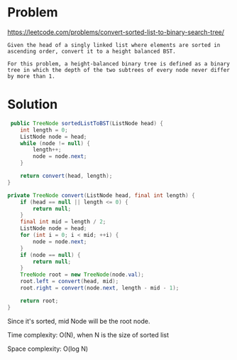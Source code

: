 # Problem
https://leetcode.com/problems/convert-sorted-list-to-binary-search-tree/
```
Given the head of a singly linked list where elements are sorted in ascending order, convert it to a height balanced BST.

For this problem, a height-balanced binary tree is defined as a binary tree in which the depth of the two subtrees of every node never differ by more than 1.
```

# Solution
```java
 public TreeNode sortedListToBST(ListNode head) {
    int length = 0;
    ListNode node = head;
    while (node != null) {
        length++;
        node = node.next;
    }

    return convert(head, length);
}

private TreeNode convert(ListNode head, final int length) {
    if (head == null || length <= 0) {
        return null;
    }
    final int mid = length / 2;
    ListNode node = head;
    for (int i = 0; i < mid; ++i) {
        node = node.next;
    }
    if (node == null) {
        return null;
    }
    TreeNode root = new TreeNode(node.val);
    root.left = convert(head, mid);
    root.right = convert(node.next, length - mid - 1);

    return root;
}
```

Since it's sorted, mid Node will be the root node.

Time complexity: O(N), when N is the size of sorted list

Space complexity: O(log N)
